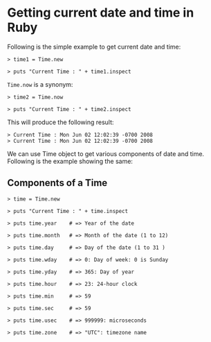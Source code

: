 # Getting current date and time in Ruby

Following is the simple example to get current date and time:

```
> time1 = Time.new

> puts "Current Time : " + time1.inspect
```

`Time.now` is a synonym:

```
> time2 = Time.now

> puts "Current Time : " + time2.inspect
```

This will produce the following result:

```
> Current Time : Mon Jun 02 12:02:39 -0700 2008
> Current Time : Mon Jun 02 12:02:39 -0700 2008
```

We can use Time object to get various components of date and time. Following is the example showing the same:


## Components of a Time
```
> time = Time.new

> puts "Current Time : " + time.inspect

> puts time.year    # => Year of the date

> puts time.month   # => Month of the date (1 to 12)

> puts time.day     # => Day of the date (1 to 31 )

> puts time.wday    # => 0: Day of week: 0 is Sunday

> puts time.yday    # => 365: Day of year

> puts time.hour    # => 23: 24-hour clock

> puts time.min     # => 59

> puts time.sec     # => 59

> puts time.usec    # => 999999: microseconds

> puts time.zone    # => "UTC": timezone name
```
